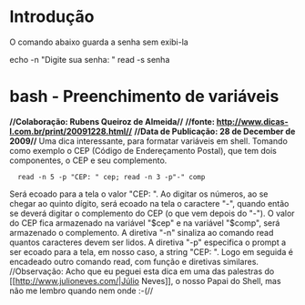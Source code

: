 # Introdução
O comando abaixo guarda a senha sem exibi-la

  echo -n "Digite sua senha: "
  read -s senha


# bash - Preenchimento de variáveis
**//Colaboração: Rubens Queiroz de Almeida//**
**//fonte: http://www.dicas-l.com.br/print/20091228.html//**
**//Data de Publicação: 28 de December de 2009//**
Uma dica interessante, para formatar variáveis em shell.
Tomando como exemplo o CEP (Código de Endereçamento Postal), que tem dois componentes, o CEP e seu complemento.

      read -n 5 -p "CEP: " cep; read -n 3 -p"-" comp


Será ecoado para a tela o valor "CEP: ". Ao digitar os números, ao se chegar ao
quinto dígito, será ecoado na tela o caractere "-", quando então se deverá
digitar o complemento do CEP (o que vem depois do "-"). O valor do CEP fica
armazenado na variável "$cep" e na variável "$comp", será armazenado o
complemento.  A diretiva "-n" sinaliza ao comando read quantos caracteres devem
ser lidos. A diretiva "-p" especifica o prompt a ser ecoado para a tela, em
nosso caso, a string "CEP: ". Logo em seguida é encadeado outro comando read,
com função e diretivas similares.  //Observação: Acho que eu peguei esta dica
em uma das palestras do [[http://www.julioneves.com/|Júlio Neves]], o nosso
Papai do Shell, mas não me lembro quando nem onde :-(//